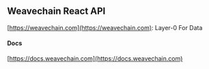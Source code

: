 ## Weavechain React API

[https://weavechain.com](https://weavechain.com): Layer-0 For Data

#### Docs

[https://docs.weavechain.com](https://docs.weavechain.com)